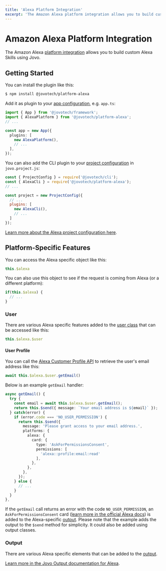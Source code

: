 ```yaml
---
title: 'Alexa Platform Integration'
excerpt: 'The Amazon Alexa platform integration allows you to build custom Alexa Skills using Jovo.'
---
```

# Amazon Alexa Platform Integration

The Amazon Alexa [platform integration](https://v4.jovo.tech/docs/platforms) allows you to build custom Alexa Skills using Jovo.

## Getting Started

You can install the plugin like this:

```sh
$ npm install @jovotech/platform-alexa
```

Add it as plugin to your [app configuration](https://v4.jovo.tech/docs/app-config), e.g. `app.ts`:

```typescript
import { App } from '@jovotech/framework';
import { AlexaPlatform } from '@jovotech/platform-alexa';
// ...

const app = new App({
  plugins: [
    new AlexaPlatform(),
    // ...
  ],
});
```

You can also add the CLI plugin to your [project configuration](https://v4.jovo.tech/docs/project-config) in `jovo.project.js`:

```js
const { ProjectConfig } = require('@jovotech/cli');
const { AlexaCli } = require('@jovotech/platform-alexa');
// ...

const project = new ProjectConfig({
  // ...
  plugins: [
    new AlexaCli(),
    // ...
  ]
});
```

[Learn more about the Alexa project configuration here](https://v4.jovo.tech/marketplace/platform-alexa/project-config).

## Platform-Specific Features

You can access the Alexa specific object like this:

```typescript
this.$alexa
```

You can also use this object to see if the request is coming from Alexa (or a different platform):

```typescript
if(this.$alexa) {
  // ...
}
```

### User

There are various Alexa specific features added to the [user class](https://v4.jovo.tech/docs/user) that can be accessed like this:

```typescript
this.$alexa.$user
```

#### User Profile

You can call the [Alexa Customer Profile API](https://developer.amazon.com/en-US/docs/alexa/custom-skills/request-customer-contact-information-for-use-in-your-skill.html) to retrieve the user's email address like this:

```typescript
await this.$alexa.$user.getEmail()
```

Below is an example `getEmail` handler:

```typescript
async getEmail() {
  try {
    const email = await this.$alexa.$user.getEmail();
    return this.$send({ message: `Your email address is ${email}` });
  } catch(error) {
    if (error.code === 'NO_USER_PERMISSION') {
      return this.$send({
        message: 'Please grant access to your email address.',
        platforms: {
          alexa: {
            card: {
              type: 'AskForPermissionsConsent',
              permissions: [
                'alexa::profile:email:read'
              ],
            },
          },
        },
      });
    } else {
      // ...
    }
  }
},
```

If the `getEmail` call returns an error with the code `NO_USER_PERMISSION`, an `AskForPermissionsConsent` card ([learn more in the official Alexa docs](https://developer.amazon.com/en-US/docs/alexa/custom-skills/request-customer-contact-information-for-use-in-your-skill.html#sample-response-with-permissions-card)) is added to the Alexa-specific [output](https://v4.jovo.tech/docs/output). Please note that the example adds the output to the `$send` method for simplicity. It could also be added using output classes.


### Output

There are various Alexa specific elements that can be added to the [output](https://v4.jovo.tech/docs/output).

[Learn more in the Jovo Output documentation for Alexa](https://v4.jovo.tech/marketplace/platform-alexa/output).

